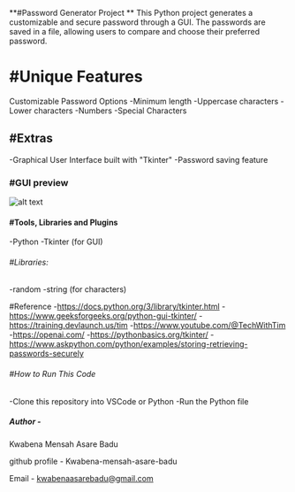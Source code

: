 **#Password Generator Project 
**
This Python project generates a customizable and secure password through a GUI. The passwords are saved in a file, allowing users to compare and choose their preferred password.


# #Unique Features
Customizable Password Options
-Minimum length
-Uppercase characters
-Lower characters
-Numbers
-Special Characters

## #Extras
-Graphical User Interface built with "Tkinter"
-Password saving feature


### #GUI preview
![[alt text](<Screenshot 2025-05-29 112409.png>)
](https://)

#### #Tools, Libraries and Plugins
-Python
-Tkinter (for GUI)     

###### #Libraries:
-random
-string (for characters)



#Reference
-https://docs.python.org/3/library/tkinter.html
-https://www.geeksforgeeks.org/python-gui-tkinter/
-https://training.devlaunch.us/tim
-https://www.youtube.com/@TechWithTim
-https://openai.com/
-https://pythonbasics.org/tkinter/
-https://www.askpython.com/python/examples/storing-retrieving-passwords-securely

###### #How to Run This Code
-Clone this repository into VSCode or Python
-Run the Python file

##### Author -
Kwabena Mensah Asare Badu

github profile - Kwabena-mensah-asare-badu

Email - kwabenaasarebadu@gmail.com
